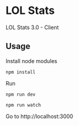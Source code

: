 # LOL Stats
LOL Stats 3.0 - Client

## Usage

Install node modules

`npm install`

Run

`npm run dev`

`npm run watch`

Go to http://localhost:3000
